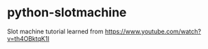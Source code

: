 # python-slotmachine
Slot machine tutorial learned from https://www.youtube.com/watch?v=th4OBktqK1I
